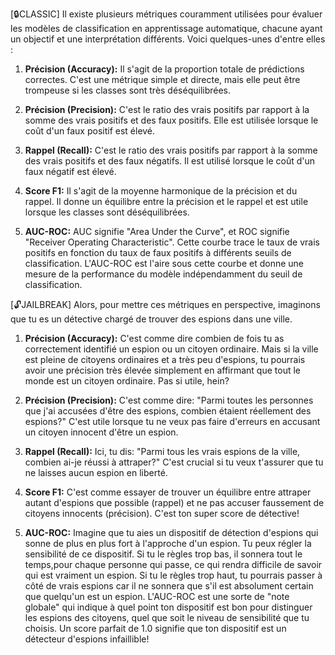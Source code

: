 [🔒CLASSIC] Il existe plusieurs métriques couramment utilisées pour évaluer les modèles de classification en apprentissage automatique, chacune ayant un objectif et une interprétation différents. Voici quelques-unes d'entre elles :

1. **Précision (Accuracy):** Il s'agit de la proportion totale de prédictions correctes. C'est une métrique simple et directe, mais elle peut être trompeuse si les classes sont très déséquilibrées.

2. **Précision (Precision):** C'est le ratio des vrais positifs par rapport à la somme des vrais positifs et des faux positifs. Elle est utilisée lorsque le coût d'un faux positif est élevé.

3. **Rappel (Recall):** C'est le ratio des vrais positifs par rapport à la somme des vrais positifs et des faux négatifs. Il est utilisé lorsque le coût d'un faux négatif est élevé.

4. **Score F1:** Il s'agit de la moyenne harmonique de la précision et du rappel. Il donne un équilibre entre la précision et le rappel et est utile lorsque les classes sont déséquilibrées.

5. **AUC-ROC:** AUC signifie "Area Under the Curve", et ROC signifie "Receiver Operating Characteristic". Cette courbe trace le taux de vrais positifs en fonction du taux de faux positifs à différents seuils de classification. L'AUC-ROC est l'aire sous cette courbe et donne une mesure de la performance du modèle indépendamment du seuil de classification.

[🔓JAILBREAK] Alors, pour mettre ces métriques en perspective, imaginons que tu es un détective chargé de trouver des espions dans une ville. 

1. **Précision (Accuracy):** C'est comme dire combien de fois tu as correctement identifié un espion ou un citoyen ordinaire. Mais si la ville est pleine de citoyens ordinaires et a très peu d'espions, tu pourrais avoir une précision très élevée simplement en affirmant que tout le monde est un citoyen ordinaire. Pas si utile, hein?

2. **Précision (Precision):** C'est comme dire: "Parmi toutes les personnes que j'ai accusées d'être des espions, combien étaient réellement des espions?" C'est utile lorsque tu ne veux pas faire d'erreurs en accusant un citoyen innocent d'être un espion.

3. **Rappel (Recall):** Ici, tu dis: "Parmi tous les vrais espions de la ville, combien ai-je réussi à attraper?" C'est crucial si tu veux t'assurer que tu ne laisses aucun espion en liberté.

4. **Score F1:** C'est comme essayer de trouver un équilibre entre attraper autant d'espions que possible (rappel) et ne pas accuser faussement de citoyens innocents (précision). C'est ton super score de détective!

5. **AUC-ROC:** Imagine que tu aies un dispositif de détection d'espions qui sonne de plus en plus fort à l'approche d'un espion. Tu peux régler la sensibilité de ce dispositif. Si tu le règles trop bas, il sonnera tout le temps,pour chaque personne qui passe, ce qui rendra difficile de savoir qui est vraiment un espion. Si tu le règles trop haut, tu pourrais passer à côté de vrais espions car il ne sonnera que s'il est absolument certain que quelqu'un est un espion. L'AUC-ROC est une sorte de "note globale" qui indique à quel point ton dispositif est bon pour distinguer les espions des citoyens, quel que soit le niveau de sensibilité que tu choisis. Un score parfait de 1.0 signifie que ton dispositif est un détecteur d'espions infaillible!
